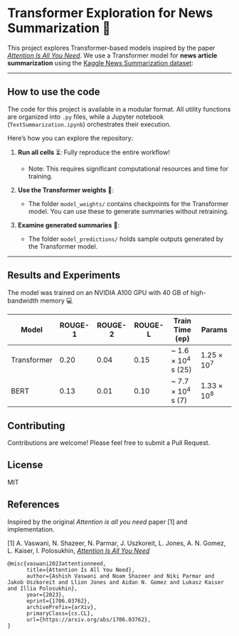 # Transformer Exploration for News Summarization :newspaper:

This project explores Transformer-based models inspired by the paper [*Attention Is All You Need*](https://arxiv.org/abs/1706.03762). We use a Transformer model for **news article summarization** using the [Kaggle News Summarization dataset](https://www.kaggle.com/datasets/sbhatti/news-summarization):

---

## How to use the code

The code for this project is available in a modular format. All utility functions are organized into `.py` files, while a Jupyter notebook (`TextSummarization.ipynb`) orchestrates their execution.

Here’s how you can explore the repository:

1. **Run all cells** :hourglass_flowing_sand:: Fully reproduce the entire workflow!
   - Note: This requires significant computational resources and time for training.

2. **Use the Transformer weights** :mechanical_arm::
   - The folder `model_weights/` contains checkpoints for the Transformer model. You can use these to generate summaries without retraining.

3. **Examine generated summaries** :page_facing_up::
   - The folder `model_predictions/` holds sample outputs generated by the Transformer model.

---

## Results and Experiments

The model was trained on an NVIDIA A100 GPU with 40 GB of high-bandwidth memory :computer:

| Model                        | ROUGE-1 | ROUGE-2 | ROUGE-L | Train Time (ep)  | Params  |
|------------------------------|---------|---------|---------|------------------|---------|
| Transformer                  | 0.20    | 0.04    | 0.15    | ~ $1.6 \times 10^4$ s (25) | $1.25 \times 10^7$  |
| BERT                         | 0.13    | 0.01    | 0.10    | ~ $7.7 \times 10^4$ s (7) | $1.33 \times 10^8$  |


## Contributing

Contributions are welcome! Please feel free to submit a Pull Request.

## License

MIT

## References

Inspired by the original *Attention is all you need* paper [1] and implementation.

[1] A. Vaswani, N. Shazeer, N. Parmar, J. Uszkoreit, L. Jones, A. N. Gomez, L. Kaiser, I. Polosukhin, [*Attention Is All You Need*](https://arxiv.org/abs/1706.03762)

```
@misc{vaswani2023attentionneed,
      title={Attention Is All You Need},
      author={Ashish Vaswani and Noam Shazeer and Niki Parmar and Jakob Uszkoreit and Llion Jones and Aidan N. Gomez and Lukasz Kaiser and Illia Polosukhin},
      year={2023},
      eprint={1706.03762},
      archivePrefix={arXiv},
      primaryClass={cs.CL},
      url={https://arxiv.org/abs/1706.03762},
}
```
